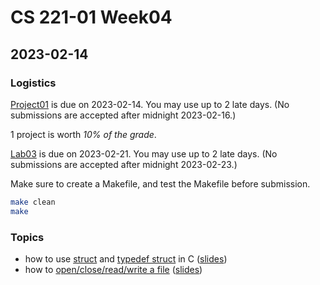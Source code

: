 # CS 221-01 Week04 

## 2023-02-14

### Logistics

[Project01](https://cs221.cs.usfca.edu/assignments/project01.html) is due on 2023-02-14. You may use up to 2 late days. (No submissions are accepted after midnight 2023-02-16.)

1 project is worth *10% of the grade*.

[Lab03](https://cs221.cs.usfca.edu/assignments/lab03.html) is due on 2023-02-21. You may use up to 2 late days. (No submissions are accepted after midnight  2023-02-23.)

Make sure to create a Makefile, and test the Makefile before submission.

```sh
make clean
make
```


### Topics
- how to use [struct](https://github.com/cs221-s23/inclass/blob/main/week04/section01/structdemo.c) and [typedef struct](https://github.com/cs221-s23/inclass/blob/main/week04/section01/typedefdemo.c) in C ([slides](https://cs221.cs.usfca.edu/slides/struct.html#/))
- how to [open/close/read/write a file](https://github.com/cs221-s23/inclass/blob/main/week04/section01/filedemo.c) ([slides](https://cs221.cs.usfca.edu/slides/fileio.html#/))
